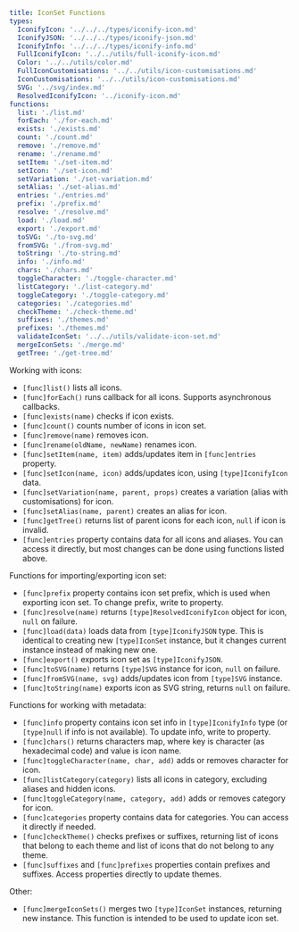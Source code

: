 ```yaml
title: IconSet Functions
types:
  IconifyIcon: '../../../types/iconify-icon.md'
  IconifyJSON: '../../../types/iconify-json.md'
  IconifyInfo: '../../../types/iconify-info.md'
  FullIconifyIcon: '../../utils/full-iconify-icon.md'
  Color: '../../utils/color.md'
  FullIconCustomisations: '../../utils/icon-customisations.md'
  IconCustomisations: '../../utils/icon-customisations.md'
  SVG: '../svg/index.md'
  ResolvedIconifyIcon: '../iconify-icon.md'
functions:
  list: './list.md'
  forEach: './for-each.md'
  exists: './exists.md'
  count: './count.md'
  remove: './remove.md'
  rename: './rename.md'
  setItem: './set-item.md'
  setIcon: './set-icon.md'
  setVariation: './set-variation.md'
  setAlias: './set-alias.md'
  entries: './entries.md'
  prefix: './prefix.md'
  resolve: './resolve.md'
  load: './load.md'
  export: './export.md'
  toSVG: './to-svg.md'
  fromSVG: './from-svg.md'
  toString: './to-string.md'
  info: './info.md'
  chars: './chars.md'
  toggleCharacter: './toggle-character.md'
  listCategory: './list-category.md'
  toggleCategory: './toggle-category.md'
  categories: './categories.md'
  checkTheme: './check-theme.md'
  suffixes: './themes.md'
  prefixes: './themes.md'
  validateIconSet: '../../utils/validate-icon-set.md'
  mergeIconSets: './merge.md'
  getTree: './get-tree.md'
```

Working with icons:

- `[func]list()` lists all icons.
- `[func]forEach()` runs callback for all icons. Supports asynchronous callbacks.
- `[func]exists(name)` checks if icon exists.
- `[func]count()` counts number of icons in icon set.
- `[func]remove(name)` removes icon.
- `[func]rename(oldName, newName)` renames icon.
- `[func]setItem(name, item)` adds/updates item in `[func]entries` property.
- `[func]setIcon(name, icon)` adds/updates icon, using `[type]IconifyIcon` data.
- `[func]setVariation(name, parent, props)` creates a variation (alias with customisations) for icon.
- `[func]setAlias(name, parent)` creates an alias for icon.
- `[func]getTree()` returns list of parent icons for each icon, `null` if icon is invalid.
- `[func]entries` property contains data for all icons and aliases. You can access it directly, but most changes can be done using functions listed above.

Functions for importing/exporting icon set:

- `[func]prefix` property contains icon set prefix, which is used when exporting icon set. To change prefix, write to property.
- `[func]resolve(name)` returns `[type]ResolvedIconifyIcon` object for icon, `null` on failure.
- `[func]load(data)` loads data from `[type]IconifyJSON` type. This is identical to creating new `[type]IconSet` instance, but it changes current instance instead of making new one.
- `[func]export()` exports icon set as `[type]IconifyJSON`.
- `[func]toSVG(name)` returns `[type]SVG` instance for icon, `null` on failure.
- `[func]fromSVG(name, svg)` adds/updates icon from `[type]SVG` instance.
- `[func]toString(name)` exports icon as SVG string, returns `null` on failure.

Functions for working with metadata:

- `[func]info` property contains icon set info in `[type]IconifyInfo` type (or `[type]null` if info is not available). To update info, write to property.
- `[func]chars()` returns characters map, where key is character (as hexadecimal code) and value is icon name.
- `[func]toggleCharacter(name, char, add)` adds or removes character for icon.
- `[func]listCategory(category)` lists all icons in category, excluding aliases and hidden icons.
- `[func]toggleCategory(name, category, add)` adds or removes category for icon.
- `[func]categories` property contains data for categories. You can access it directly if needed.
- `[func]checkTheme()` checks prefixes or suffixes, returning list of icons that belong to each theme and list of icons that do not belong to any theme.
- `[func]suffixes` and `[func]prefixes` properties contain prefixes and suffixes. Access properties directly to update themes.

Other:

- `[func]mergeIconSets()` merges two `[type]IconSet` instances, returning new instance. This function is intended to be used to update icon set.
